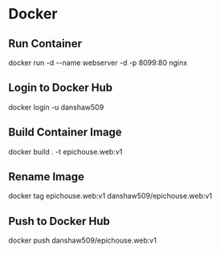 # Docker

## Run Container
docker run -d --name webserver -d -p 8099:80 nginx

## Login to Docker Hub
docker login -u danshaw509

## Build Container Image
docker build . -t epichouse.web:v1

## Rename Image
docker tag epichouse.web:v1 danshaw509/epichouse.web:v1

## Push to Docker Hub
docker push danshaw509/epichouse.web:v1